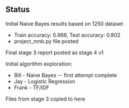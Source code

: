 ## Status

Initial Naive Bayes results based on 1250 dataset
* Train accuracy: 0.966, Test accuracy: 0.802 
* project_mnb.py file posted 

Final stage 3 report posted as stage 4 v1

Initial algorithm exploration:
* Bill - Naive Bayes -- first attempt complete
* Jay - Logistic Regression
* Frank - TF/IDF

Files from stage 3 copied to here
